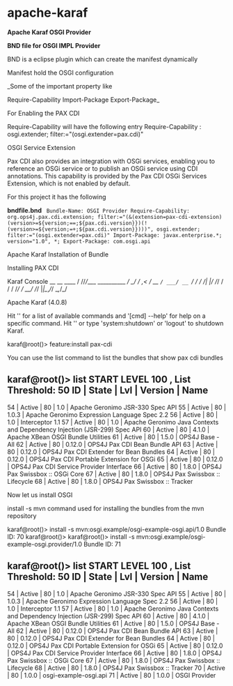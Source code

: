 # apache-karaf

**Apache Karaf OSGI Provider**

**BND file for OSGI IMPL Provider**

BND is a eclipse plugin which can create the manifest dynamically

Manifest hold the OSGI configuration

_Some of the important property like

Require-Capability
Import-Package
Export-Package_

For Enabling the PAX CDI

Require-Capability will have the following entry
Require-Capability : osgi.extender; filter:="(osgi.extender=pax.cdi)"

OSGI Service Extension

Pax CDI also provides an integration with OSGi services, enabling you to reference an OSGi service or to publish an OSGi service using CDI annotations. This capability is provided by the Pax CDI OSGi Services Extension, which is not enabled by default.

For this project it has the following

**bndfile.bnd**
`
Bundle-Name: OSGI Provider
Require-Capability: org.ops4j.pax.cdi.extension; filter:="(&(extension=pax-cdi-extension)(version>=${version;==;${pax.cdi.version}})(!(version>=${version;=+;${pax.cdi.version}})))", osgi.extender; filter:="(osgi.extender=pax.cdi)"
Import-Package: javax.enterprise.*; version="1.0", *;
Export-Package: com.osgi.api`

Apache Karaf Installation of Bundle

Installing PAX CDI

Karaf Console
        __ __                  ____
       / //_/____ __________ _/ __/
      / ,<  / __ `/ ___/ __ `/ /_
     / /| |/ /_/ / /  / /_/ / __/
    /_/ |_|\__,_/_/   \__,_/_/

  Apache Karaf (4.0.8)

Hit '<tab>' for a list of available commands
and '[cmd] --help' for help on a specific command.
Hit '<ctrl-d>' or type 'system:shutdown' or 'logout' to shutdown Karaf.

karaf@root()> feature:install pax-cdi


You can use the list command to list the bundles that show pax cdi  bundles

karaf@root()> list
START LEVEL 100 , List Threshold: 50
ID | State  | Lvl | Version | Name
-------------------------------------------------------------------------------------------------------
54 | Active |  80 | 1.0     | Apache Geronimo JSR-330 Spec API
55 | Active |  80 | 1.0.3   | Apache Geronimo Expression Language Spec 2.2
56 | Active |  80 | 1.0     | Interceptor 1.1
57 | Active |  80 | 1.0     | Apache Geronimo Java Contexts and Dependency Injection (JSR-299) Spec API
60 | Active |  80 | 4.1.0   | Apache XBean OSGI Bundle Utilities
61 | Active |  80 | 1.5.0   | OPS4J Base - All
62 | Active |  80 | 0.12.0  | OPS4J Pax CDI Bean Bundle API
63 | Active |  80 | 0.12.0  | OPS4J Pax CDI Extender for Bean Bundles
64 | Active |  80 | 0.12.0  | OPS4J Pax CDI Portable Extension for OSGi
65 | Active |  80 | 0.12.0  | OPS4J Pax CDI Service Provider Interface
66 | Active |  80 | 1.8.0   | OPS4J Pax Swissbox :: OSGi Core
67 | Active |  80 | 1.8.0   | OPS4J Pax Swissbox :: Lifecycle
68 | Active |  80 | 1.8.0   | OPS4J Pax Swissbox :: Tracker


Now let us install OSGI

install -s mvn  command used for installing the bundles from the mvn repository

karaf@root()> install -s mvn:osgi.example/osgi-example-osgi.api/1.0
Bundle ID: 70
karaf@root()>
karaf@root()> install -s mvn:osgi.example/osgi-example-osgi.provider/1.0
Bundle ID: 71

karaf@root()> list
START LEVEL 100 , List Threshold: 50
ID | State  | Lvl | Version | Name
-------------------------------------------------------------------------------------------------------
54 | Active |  80 | 1.0     | Apache Geronimo JSR-330 Spec API
55 | Active |  80 | 1.0.3   | Apache Geronimo Expression Language Spec 2.2
56 | Active |  80 | 1.0     | Interceptor 1.1
57 | Active |  80 | 1.0     | Apache Geronimo Java Contexts and Dependency Injection (JSR-299) Spec API
60 | Active |  80 | 4.1.0   | Apache XBean OSGI Bundle Utilities
61 | Active |  80 | 1.5.0   | OPS4J Base - All
62 | Active |  80 | 0.12.0  | OPS4J Pax CDI Bean Bundle API
63 | Active |  80 | 0.12.0  | OPS4J Pax CDI Extender for Bean Bundles
64 | Active |  80 | 0.12.0  | OPS4J Pax CDI Portable Extension for OSGi
65 | Active |  80 | 0.12.0  | OPS4J Pax CDI Service Provider Interface
66 | Active |  80 | 1.8.0   | OPS4J Pax Swissbox :: OSGi Core
67 | Active |  80 | 1.8.0   | OPS4J Pax Swissbox :: Lifecycle
68 | Active |  80 | 1.8.0   | OPS4J Pax Swissbox :: Tracker
70 | Active |  80 | 1.0.0   | osgi-example-osgi.api
71 | Active |  80 | 1.0.0   | OSGI Provider

